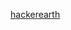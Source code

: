 [hackerearth](https://www.hackerearth.com/practice/basic-programming/input-output/basics-of-input-output/practice-problems/)
